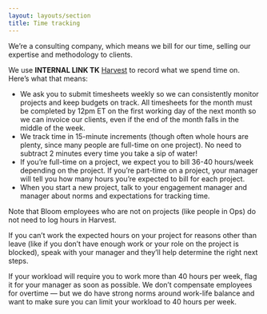 ```yaml
---
layout: layouts/section
title: Time tracking
---
```


We’re a consulting company, which means we bill for our time, selling our expertise and methodology to clients.

We use **INTERNAL LINK TK** [Harvest](#heading=h.8u4mvavobqww) to record what we spend time on. Here’s what that means:

* We ask you to submit timesheets weekly so we can consistently monitor projects and keep budgets on track. All timesheets for the month must be completed by 12pm ET on the first working day of the next month so we can invoice our clients, even if the end of the month falls in the middle of the week.
* We track time in 15-minute increments (though often whole hours are plenty, since many people are full-time on one project). No need to subtract 2 minutes every time you take a sip of water!
* If you’re full-time on a project, we expect you to bill 36-40 hours/week depending on the project. If you’re part-time on a project, your manager will tell you how many hours you’re expected to bill for each project.
* When you start a new project, talk to your engagement manager and manager about norms and expectations for tracking time.

Note that Bloom employees who are not on projects (like people in Ops) do not need to log hours in Harvest.

If you can’t work the expected hours on your project for reasons other than leave (like if you don’t have enough work or your role on the project is blocked), speak with your manager and they’ll help determine the right next steps.

If your workload will require you to work more than 40 hours per week, flag it for your manager as soon as possible. We don’t compensate employees for overtime — but we do have strong norms around work-life balance and want to make sure you can limit your workload to 40 hours per week.

